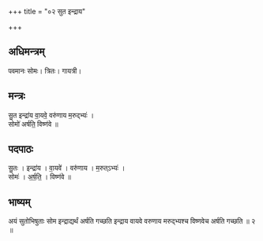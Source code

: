 +++
title = "०२ सुत इन्द्राय"

+++
## अधिमन्त्रम्
पवमानः सोमः। त्रितः। गायत्री।

## मन्त्रः
सु॒त इन्द्रा॑य वा॒यवे॒ वरु॑णाय म॒रुद्भ्यः॑ ।  
सोमो॑ अर्षति॒ विष्ण॑वे ॥

## पदपाठः
सु॒तः । इन्द्रा॑य । वा॒यवे॑ । वरु॑णाय । म॒रुत्ऽभ्यः॑ ।  
सोमः॑ । अ॒र्ष॒ति॒ । विष्ण॑वे ॥

## भाष्यम्
अयं सुतोभिषुताः सोम इन्द्राद्यर्थं अर्षति गच्छति इन्द्राय वायवे वरुणाय मरुद्भ्यश्च विष्णवेच अर्षति गच्छति ॥ २ ॥